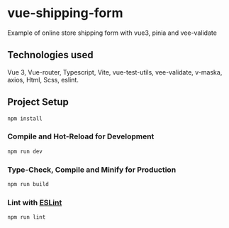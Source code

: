 # vue-shipping-form

Example of online store shipping form with vue3, pinia and vee-validate

## Technologies used

Vue 3, Vue-router, Typescript, Vite, vue-test-utils, vee-validate, v-maska, axios,  Html, Scss, eslint.

## Project Setup

```sh
npm install
```

### Compile and Hot-Reload for Development

```sh
npm run dev
```

### Type-Check, Compile and Minify for Production

```sh
npm run build
```

### Lint with [ESLint](https://eslint.org/)

```sh
npm run lint
```
